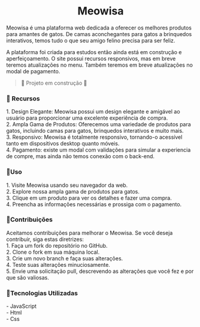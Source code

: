 <h1 align="center"> Meowisa </h1>

<p>
Meowisa é uma plataforma web dedicada a oferecer os melhores produtos para amantes de gatos. De camas aconchegantes para gatos a brinquedos interativos, temos tudo o que seu amigo felino precisa para ser feliz. 

A plataforma foi criada para estudos então ainda está em construção e aperfeiçoamento. O site possui recursos responsivos, mas em breve teremos atualizações no menu. Também teremos em breve atualizações no modal de pagamento.
</p>

> :construction: Projeto em construção :construction:

<h3> 🚩 Recursos </h3>
<p> 
1. Design Elegante: Meowisa possui um design elegante e amigável ao usuário para proporcionar uma excelente experiência de compra.<br>
2. Ampla Gama de Produtos: Oferecemos uma variedade de produtos para gatos, incluindo camas para gatos, brinquedos interativos e muito mais.<br>
3. Responsivo: Meowisa é totalmente responsivo, tornando-o acessível tanto em dispositivos desktop quanto móveis.<br>
4. Pagamento: existe um modal com validações para simular a experiencia de compre, mas ainda não temos conexão com o back-end.<br>
</p>

<h3> 🚩Uso</h3>

<p>
1. Visite Meowisa usando seu navegador da web.<br>
2. Explore nossa ampla gama de produtos para gatos.<br>
3. Clique em um produto para ver os detalhes e fazer uma compra.<br>
4. Preencha as informações necessárias e prossiga com o pagamento.<br>
</p>

<h3> 🚩Contribuições</h3>

<p>
Aceitamos contribuições para melhorar o Meowisa. Se você deseja contribuir, siga estas diretrizes:<br>
1. Faça um fork do repositório no GitHub.<br>
2. Clone o fork em sua máquina local.<br>
3. Crie um novo branch e faça suas alterações.<br>
4. Teste suas alterações minuciosamente.<br>
5. Envie uma solicitação pull, descrevendo as alterações que você fez e por que são valiosas.<br>
</p>

<h3>🚩Tecnologias Utilizadas</h3>

<p>
- JavaScript<br>
- Html<br>
- Css<br>
</p>
